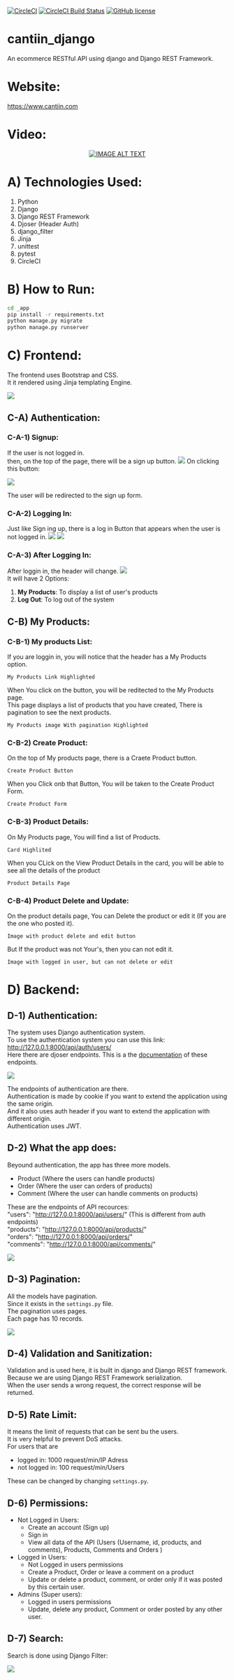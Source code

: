 [![CircleCI](https://circleci.com/gh/OmarThinks/cantiin_django.svg?style=svg)](https://circleci.com/gh/OmarThinks/cantiin_django)
[![CircleCI Build Status](https://circleci.com/gh/OmarThinks/cantiin_django.svg?style=shield "CircleCI Build Status")](https://circleci.com/gh/OmarThinks/cantiin_django) 
[![GitHub license](https://img.shields.io/badge/license-MIT-blue.svg)](https://raw.githubusercontent.com/OmarThinks/CircleCI-hello-world/master/LICENSE) 

# cantiin_django
An ecommerce RESTful API using django and Django REST Framework.

# Website:

https://www.cantiin.com

# Video:

<div align="center">
  <a href="https://www.youtube.com/watch?v=4RjUJZSEsS0"><img src="https://img.youtube.com/vi/4RjUJZSEsS0/0.jpg" alt="IMAGE ALT TEXT"></a>
</div>



# A) Technologies Used:
1. Python
2. Django
3. Django REST Framework
4. Djoser (Header Auth)
5. django_filter
6. Jinja
7. unittest
8. pytest
9. CircleCI


# B) How to Run:

```bash
cd _app
pip install -r requirements.txt
python manage.py migrate
python manage.py runserver
```
















# C) Frontend:


The frontend uses Bootstrap and CSS.  
It it rendered using Jinja templating Engine.


<img src="images/frontend.gif">




## C-A) Authentication:

### C-A-1) Signup:

If the user is not logged in.  
then, on the top of the page, there will be a sign up button.
<img src="images/signup_button.gif">
On clicking this button:


<img src="images/signup_form.gif">

The user will be redirected to the sign up form.



### C-A-2) Logging In:


Just like Sign ing up, there is a log in Button that appears 
when the user is not logged in.
<img src="images/login_button.gif">
<img src="images/logic.gif">


### C-A-3) After Logging In:

After loggin in, the header will change.
<img src="images/changed_header.gif">  
It will have 2 Options:
1. **My Products**: To display a list of user's products
2. **Log Out**: To log out of the system






## C-B) My Products:

### C-B-1) My products List:

If you are loggin in, you will notice that the header 
has a My Products option.  
```
My Products Link Highlighted
```
When You click on the button, you will be reditected to the 
My Products page.  
This page displays a list of products that you have created, 
There is pagination to see the next products.

```
My Products image With pagination Highlighted
```

### C-B-2) Create Product:

On the top of My products page, there is a Craete Product button.  
```
Create Product Button
```
When you Click onb that Button, You will be taken to the Create Product Form.
```
Create Product Form
```
### C-B-3) Product Details:

On My Products page, You will find a list of Products.  
```
Card Highlited
```
When you CLick on the View Product Details in the card, 
you will be able to see all the details of the product
```
Product Details Page
```





### C-B-4) Product Delete and Update:


On the product details page, You can Delete the product or edit it 
(If you are the one who posted it).  
```
Image with product delete and edit button
```

But If the product was not Your's, then you can not edit it.

```
Image with logged in user, but can not delete or edit
```











# D) Backend:

## D-1) Authentication:

The system uses Django authentication system.  
To use the authentication system you can use this link:
http://127.0.0.1:8000/api/auth/users/  
Here there are djoser endpoints.
This is a the <a href="https://djoser.readthedocs.io/en/latest/base_endpoints.html">documentation</a> of these endpoints.  

<img src="images/auth.gif">

The endpoints of authentication are there.  
Authentication is made by cookie if you want to extend the application using the same origin.  
And it also uses auth header if you want to extend the application 
with different origin.  
Authentication uses JWT.




## D-2) What the app does:

Beyound authentication, the app has three more models.  
- Product (Where the users can handle products)
- Order (Where the user can orders of products)
- Comment (Where the user can handle comments on products)


These are the endpoints of API recources:  
"users": "http://127.0.0.1:8000/api/users/" (This is different from auth endpoints)  
"products": "http://127.0.0.1:8000/api/products/"  
"orders": "http://127.0.0.1:8000/api/orders/"  
"comments": "http://127.0.0.1:8000/api/comments/"

<img src="images/root.gif">








## D-3) Pagination:
All the models have pagination.  
Since it exists in the `settings.py` file.  
The pagination uses pages.  
Each page has 10 records.  


<img src="images/pagination.gif">



## D-4) Validation and Sanitization:
Validation and is used here, it is built in django  and Django REST framework.  
Because we are using Django REST Framework serialization.  
When the user sends a wrong request, the correct response will be returned.



## D-5) Rate Limit:
It means the limit of requests that can be sent bu the users.  
It is very helpful to prevent DoS attacks.  
For users that are 
- logged in: 1000 request/min/IP Adress
- not logged in: 100 request/min/Users


These can be changed by changing `settings.py`.

## D-6) Permissions:
- Not Logged in Users:
	- Create an account (Sign up)
	- Sign in
	- View all data of the API (Users (Username, id, products, and comments), Products, Comments and Orders )
- Logged in Users:
	- Not Logged in users permissions
	- Create a Product, Order or leave a comment on a product
	- Update or delete a product, comment, or order only if it was posted by this certain user.
- Admins (Super users):
	- Logged in users permissions 
	- Update, delete any product, Comment or order posted by any other user.

## D-7) Search:
Search is done using Django Filter:



<img src="images/filter.gif">
























